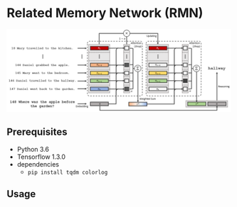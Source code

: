 # Related Memory Network (RMN)

<img src = "./figure/RMN.png" width="850">

## Prerequisites
* Python 3.6
* Tensorflow 1.3.0
* dependencies
  * `pip install tqdm colorlog`

## Usage
